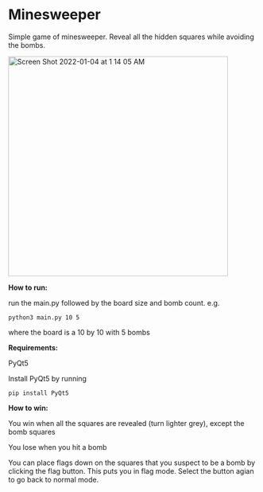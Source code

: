 # Minesweeper

Simple game of minesweeper. Reveal all the hidden squares while avoiding the bombs.

<img width="442" alt="Screen Shot 2022-01-04 at 1 14 05 AM" src="https://user-images.githubusercontent.com/39889137/148036766-753d5e9c-f5df-41e1-9891-71a905c4a540.png">

**How to run:**

run the main.py followed by the board size and bomb count. e.g.

```
python3 main.py 10 5
```

where the board is a 10 by 10 with 5 bombs

**Requirements:**

PyQt5

Install PyQt5 by running
```
pip install PyQt5
```

**How to win:**

You win when all the squares are revealed (turn lighter grey), except the bomb squares

You lose when you hit a bomb

You can place flags down on the squares that you suspect to be a bomb by clicking the flag button. This puts you in flag mode. Select the button agian to go back to normal mode.
